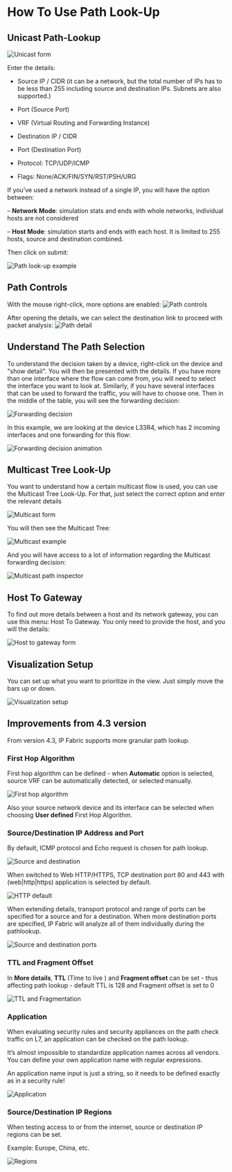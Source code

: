 # How To Use Path Look-Up

## Unicast Path-Lookup

![Unicast form](unicast.png)

Enter the details:

-   Source IP / CIDR (it can be a network, but the total number of IPs
    has to be less than 255 including source and destination IPs.
    Subnets are also supported.)

-   Port (Source Port)

-   VRF (Virtual Routing and Forwarding Instance)

-   Destination IP / CIDR

-   Port (Destination Port)

-   Protocol: TCP/UDP/ICMP

-   Flags: None/ACK/FIN/SYN/RST/PSH/URG

If you’ve used a network instead of a single IP, you will have the
option between:

– **Network Mode**: simulation stats and ends with whole networks,
individual hosts are not considered

– **Host Mode**: simulation starts and ends with each host. It is
limited to 255 hosts, source and destination combined.

Then click on submit:

![Path look-up example](example.png)


## Path Controls

With the mouse right-click, more options are enabled:
![Path controls](path_controls.png)

After opening the details, we can select the destination link to proceed with packet analysis:
![Path detail](path_detail.png)

## Understand The Path Selection

To understand the decision taken by a device, right-click on the device
and "show detail". You will then be presented with the details. If you
have more than one interface where the flow can come from, you will need
to select the interface you want to look at. Similarly, if you have
several interfaces that can be used to forward the traffic, you will
have to choose one. Then in the middle of the table, you will see the
forwarding decision:

![Forwarding decision](forwarding_decision.png)

In this example, we are looking at the device L33R4, which has 2
incoming interfaces and one forwarding for this flow:

![Forwarding decision animation](forwarding_decision_animation.gif)

## Multicast Tree Look-Up

You want to understand how a certain multicast flow is used, you can use
the Multicast Tree Look-Up. For that, just select the correct option and
enter the relevant details

![Multicast form](multicast.png)

You will then see the Multicast Tree:

![Multicast example](multicast_example.png)

And you will have access to a lot of information regarding the Multicast
forwarding decision:

![Multicast path inspector](multicast_path_inspector.png)

## Host To Gateway

To find out more details between a host and its network gateway, you can
use this menu: Host To Gateway. You only need to provide the host, and
you will the details:

![Host to gateway form](host_to_gw.png)

## Visualization Setup

You can set up what you want to prioritize in the view. Just simply move
the bars up or down.

![Visualization setup](visualization_setup.png)

## Improvements from 4.3 version

From version 4.3, IP Fabric supports more granular path lookup.

### First Hop Algorithm
First hop algorithm can be defined - when **Automatic** option is selected,
source VRF can be automatically detected, or selected manually.

![First hop algorithm](first_hop_algorithm.png)

Also your source network device and its interface can be selected when choosing
**User defined** First Hop Algorithm.

### Source/Destination IP Address and Port

By default, ICMP protocol and Echo request is chosen for path lookup.

![Source and destination](pathlookup_src_dst.jpeg)

When switched to Web HTTP/HTTPS, TCP destination port 80 and 443 with (web|http|https) application is selected by default.

![HTTP default](pathlookup_http_default.jpeg)

When extending details, transport protocol and range of ports can be specified for a source and for a destination. When more destination ports are specified, IP Fabric will analyze all of them individually during the pathlookup.

![Source and destination ports](pathlookup_src_dst_port.png)

### TTL and Fragment Offset

In **More details**, **TTL** (Time to live ) and **Fragment offset** can be set - thus affecting path lookup - default TTL is 128 and Fragment offset is set to 0

![TTL and Fragmentation](pathlookup_ttl_fragment.png)

### Application

When evaluating security rules and security appliances on the path check traffic on L7, an application can be checked on the path lookup.

It’s almost impossible to standardize application names across all vendors. You can define your own application name with regular expressions.

An application name input is just a string, so it needs to be defined exactly as in a security rule!

![Application](pathlookup_application.png)

### Source/Destination IP Regions

When testing access to or from the internet, source or destination IP regions can be set.

Example: Europe, China, etc.

![Regions](pathlookup_src_dst_regions.png)
